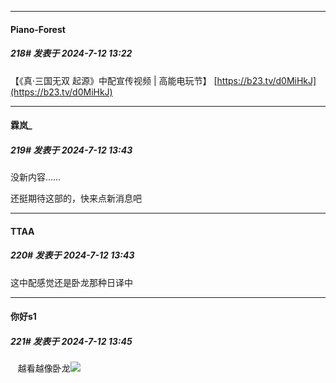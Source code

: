 ﻿
*****

####  Piano-Forest  
##### 218#       发表于 2024-7-12 13:22

【《真·三国无双 起源》中配宣传视频 | 高能电玩节】 
[https://b23.tv/d0MiHkJ](https://b23.tv/d0MiHkJ)


*****

####  霖岚_  
##### 219#       发表于 2024-7-12 13:43

没新内容……

还挺期待这部的，快来点新消息吧

*****

####  TTAA  
##### 220#       发表于 2024-7-12 13:43

这中配感觉还是卧龙那种日译中

*****

####  你好s1  
##### 221#       发表于 2024-7-12 13:45

   越看越像卧龙<img src="https://static.saraba1st.com/image/smiley/face2017/068.png" referrerpolicy="no-referrer">

